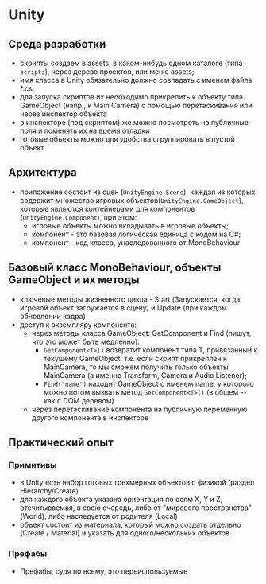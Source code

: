 # Unity

## Среда разработки
- скрипты создаем в assets, в каком-нибудь одном каталоге (типа `scripts`), через дерево проектов, или меню assets;
- имя класса в Unity обязательно должно совпадать с именем файла *.cs;
- для запуска скриптов их необходимо прикрепить к объекту типа GameObject (напр., к Main Camera) с помощью перетаскивания или через инспектор объекта
- в инспекторе (под скриптом) же можно посмотреть на публичные поля и поменять их на время отладки
- готовые объекты можно для удобства сгруппировать в пустой объект

## Архитектура
- приложение состоит из сцен (`UnityEngine.Scene`), каждая из которых содержит множество игровых объектов(`UnityEngine.GameObject`), которые являются контейнерами для компонентов (`UnityEngine.Component`), при этом:
  - игровые объекты можно вкладывать в игровые объекты;
  - компонент - это базовая логическая единица с кодом на C#;
  - компонент - код класса, унаследованного от MonoBehaviour

## Базовый класс MonoBehaviour, объекты GameObject и их методы
- ключевые методы жизненного цикла - Start (Запускается, когда игровой объект загружается в сцену) и Update (при каждом обновлении кадра)
- доступ к экземпляру компонента:
  - через методы класса GameObject: GetComponent и Find (пишут, что это может быть медленно):
    - `GetComponent<T>()` возвратит компонент типа T, привязанный к текущему GameObject, т.е. если скрипт прикреплен к MainCamera, то мы сможем получить только объекты MainCamera (а именно Transform, Camera и Audio Listener);
    - `Find("name")` находит GameObject с именем name, у которого можно потом вызвать метод  `GetComponent<T>()` (в общем -- как с DOM деревом)
  - через перетаскивание компонента на публичную переменную другого компонента в инспекторе


## Практический опыт

### Примитивы
- в Unity есть набор готовых трехмерных объектов с физикой (раздел Hierarchy/Create)
- для каждого объекта указана ориентация по осям X, Y и Z, отсчитываемая, в свою очередь, либо от "мирового пространства" (World), либо наследуется от родителя (Local)
- объект состоит из материала, который можно создать отдельно (Create / Material) и указать для одного/нескольких объектов

### Префабы
- Префабы, судя по всему, это переиспользуемые